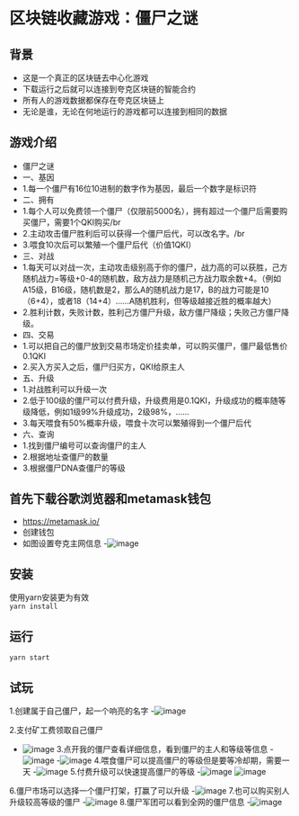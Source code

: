 # 区块链收藏游戏：僵尸之谜
## 背景
- 这是一个真正的区块链去中心化游戏
- 下载运行之后就可以连接到夸克区块链的智能合约
- 所有人的游戏数据都保存在夸克区块链上
- 无论是谁，无论在何地运行的游戏都可以连接到相同的数据

## 游戏介绍
- 僵尸之谜
- 一、基因
- 1.每一个僵尸有16位10进制的数字作为基因，最后一个数字是标识符
- 二、拥有
- 1.每个人可以免费领一个僵尸（仅限前5000名），拥有超过一个僵尸后需要购买僵尸，需要1个QKI购买/br
- 2.主动攻击僵尸胜利后可以获得一个僵尸后代，可以改名字。/br
- 3.喂食10次后可以繁殖一个僵尸后代（价值1QKI）
- 三、对战
- 1.每天可以对战一次，主动攻击级别高于你的僵尸，战力高的可以获胜，己方随机战力=等级+0-4的随机数，敌方战力是随机己方战力取余数+4。（例如A15级，B16级，随机数是2，那么A的随机战力是17，B的战力可能是10（6+4），或者18（14+4）……A随机胜利，但等级越接近胜的概率越大）
- 2.胜利计数，失败计数，胜利己方僵尸升级，敌方僵尸降级；失败己方僵尸降级。
- 四、交易
- 1.可以把自己的僵尸放到交易市场定价挂卖单，可以购买僵尸，僵尸最低售价0.1QKI
- 2.买入方买入之后，僵尸归买方，QKI给原主人
- 五、升级
- 1.对战胜利可以升级一次
- 2.低于100级的僵尸可以付费升级，升级费用是0.1QKI，升级成功的概率随等级降低，例如1级99%升级成功，2级98%，……
- 3.每天喂食有50%概率升级，喂食十次可以繁殖得到一个僵尸后代
- 六、查询
- 1.找到僵尸编号可以查询僵尸的主人
- 2.根据地址查僵尸的数量
- 3.根据僵尸DNA查僵尸的等级
## 首先下载谷歌浏览器和metamask钱包
- https://metamask.io/
- 创建钱包
- 如图设置夸克主网信息
-![image](https://user-images.githubusercontent.com/77677195/123578976-8144b100-d809-11eb-9c00-5309600e3a77.png)
## 安装
使用yarn安装更为有效<br />
`yarn install`
## 运行
`yarn start`
## 试玩
1.创建属于自己僵尸，起一个响亮的名字
-![image](https://user-images.githubusercontent.com/77677195/123579494-92da8880-d80a-11eb-8be8-a93971959a2f.png)

2.支付矿工费领取自己僵尸
- ![image](https://user-images.githubusercontent.com/77677195/123579304-38d9c300-d80a-11eb-8066-40b066f464cf.png)
3.点开我的僵尸查看详细信息，看到僵尸的主人和等级等信息
-![image](https://user-images.githubusercontent.com/77677195/123579645-e056f580-d80a-11eb-9d26-b22afed6f602.png)
-![image](https://user-images.githubusercontent.com/77677195/123579778-1dbb8300-d80b-11eb-8bf3-bdd03943794d.png)
4.喂食僵尸可以提高僵尸的等级但是要等冷却期，需要一天
-![image](https://user-images.githubusercontent.com/77677195/123579897-59564d00-d80b-11eb-9f19-305ed2653934.png)
5.付费升级可以快速提高僵尸的等级
-![image](https://user-images.githubusercontent.com/77677195/123579977-7ab73900-d80b-11eb-8234-50cee6830024.png)
![image](https://user-images.githubusercontent.com/77677195/123580151-ce298700-d80b-11eb-9831-07302404c770.png)

6.僵尸市场可以选择一个僵尸打架，打赢了可以升级
-![image](https://user-images.githubusercontent.com/77677195/123580219-f0bba000-d80b-11eb-8a55-1cc4761602eb.png)
7.也可以购买别人升级较高等级的僵尸
-![image](https://user-images.githubusercontent.com/77677195/123580317-26608900-d80c-11eb-9580-d7cb84fc83e2.png)
8.僵尸军团可以看到全网的僵尸信息
-![image](https://user-images.githubusercontent.com/77677195/123580379-4e4fec80-d80c-11eb-804e-e322a0a62624.png)





